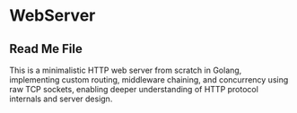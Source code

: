# WebServer

## Read Me File

This is a minimalistic HTTP web server from scratch in Golang, implementing custom routing, middleware chaining, and concurrency using raw TCP sockets, enabling deeper understanding of HTTP protocol internals and server design.
